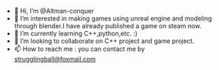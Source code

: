 - 👋 Hi, I’m @Altman-conquer
- 👀 I’m interested in making games using unreal engine and modeling through blender.I have already published a game on steam now.
- 🌱 I’m currently learning C++,python,etc. :)
- 💞️ I’m looking to collaborate on C++ project and game project.
- 📫 How to reach me :  you can contact me by strugglingball@foxmail.com
<!---
Altman-conquer/Altman-conquer is a ✨ special ✨ repository because its `README.md` (this file) appears on your GitHub profile.
You can click the Preview link to take a look at your changes.
--->

